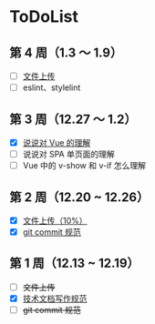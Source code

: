 # ToDoList

## 第 4 周（1.3 ～ 1.9）

- [ ] [文件上传](https://github.com/Hongbusi/file-upload)
- [ ] eslint、stylelint

## 第 3 周（12.27 ～ 1.2）

- [x] [说说对 Vue 的理解](https://hongbusi.github.io/docs/interview/vue/vue.html)
- [ ] 说说对 SPA 单页面的理解
- [ ] Vue 中的 v-show 和 v-if 怎么理解

## 第 2 周（12.20 ~ 12.26）

- [x] [文件上传（10%）](https://github.com/Hongbusi/file-upload)
- [x] [git commit 规范](https://hongbusi.github.io/docs/blog/commitlint)

## 第 1 周（12.13 ~ 12.19）

- [ ] ~~文件上传~~
- [x] [技术文档写作规范](https://hongbusi.github.io/docs/blog/document-style-guide)
- [ ] ~~git commit 规范~~
